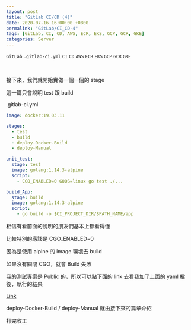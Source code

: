 ```yaml
---
layout: post
title: "GitLab CI/CD (4)"
date: 2020-07-16 16:00:00 +0800
permalink: "GitLab/CI_CD-4"
tags: [GitLab, CI, CD, AWS, ECR, EKS, GCP, GCR, GKE]
categories: Server
---
```


`GitLab` `.gitlab-ci.yml` `CI` `CD` `AWS` `ECR` `EKS` `GCP` `GCR` `GKE`

<br>

接下來，我們就開始實做一個一個的 stage

這一篇只會說明 test 跟 build

.gitlab-ci.yml

```yaml
image: docker:19.03.11

stages:
  - test
  - build
  - deploy-Docker-Build
  - deploy-Manual

unit_test:
  stage: test
  image: golang:1.14.3-alpine
  script:
    - CGO_ENABLED=0 GOOS=linux go test ./...

build_App:
  stage: build
  image: golang:1.14.3-alpine
  script:
    - go build -o $CI_PROJECT_DIR/$PATH_NAME/app
```

相信有看前面的說明的朋友們基本上都看得懂

比較特別的應該是 CGO_ENABLED=0

因為是使用 alpine 的 image 環境去 build

如果沒有關閉 CGO，就會 Build 失敗

我的測試專案是 Public 的，所以可以點下面的 link 去看我加了上面的 yaml 檔後，執行的結果

<a href="https://gitlab.com/nick6969/gitlab_ci_cd/-/pipelines/168081245" target="_blank">Link</a>

deploy-Docker-Build / deploy-Manual 就由接下來的篇章介紹

打完收工

<br>
